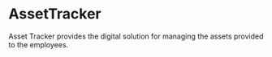# AssetTracker
Asset Tracker provides the digital solution for managing the assets provided to the employees.
